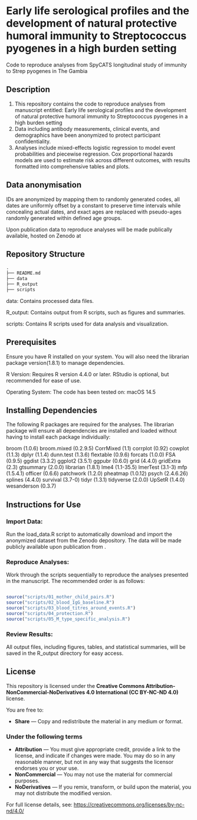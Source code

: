 # Early life serological profiles and the development of natural protective humoral immunity to Streptococcus pyogenes in a high burden setting 

Code to reproduce analyses from SpyCATS longitudinal study of immunity to Strep pyogenes in The Gambia

## Description

1. This repository contains the code to reproduce analyses from manuscript entitled: Early life serological profiles and the development of natural protective humoral immunity to Streptococcus pyogenes in a high burden setting  
2. Data including antibody measurements, clinical events, and demographics have been anonymized to protect participant confidentiality.
3. Analyses include mixed-effects logistic regression to model event probabilities and piecewise regression. Cox proportional hazards models are used to estimate risk across different outcomes, with results formatted into comprehensive tables and plots.

## Data anonymisation 

IDs are anonymized by mapping them to randomly generated codes, all dates are uniformly offset by a constant to preserve time intervals while concealing actual dates, and exact ages are replaced with pseudo-ages randomly generated within defined age groups.

Upon publication data to reproduce analyses will be made publically available, hosted on Zenodo at <insert DOI url>

## Repository Structure

```markdown
.
├── README.md
├── data
├── R_output
├── scripts


```

data: Contains processed data files.

R_output: Contains output from R scripts, such as figures and summaries.

scripts: Contains R scripts used for data analysis and visualization.


##  Prerequisites

Ensure you have R installed on your system. You will also need the librarian package version(1.8.1) to manage dependencies.

R Version: Requires R version 4.4.0 or later.
RStudio is optional, but recommended for ease of use.

Operating System: The code has been tested on:
macOS 14.5

## Installing Dependencies

The following R packages are required for the analyses. The librarian package will ensure all dependencies are installed and loaded without having to install each package individually:

broom (1.0.6)
broom.mixed (0.2.9.5)
CorrMixed (1.1)
corrplot (0.92)
cowplot (1.1.3)
dplyr (1.1.4)
dunn.test (1.3.6)
flextable (0.9.6)
forcats (1.0.0)
FSA (0.9.5)
ggdist (3.3.2)
ggplot2 (3.5.1)
ggpubr (0.6.0)
grid (4.4.0)
gridExtra (2.3)
gtsummary (2.0.0)
librarian (1.8.1)
lme4 (1.1-35.5)
lmerTest (3.1-3)
mfp (1.5.4.1)
officer (0.6.6)
patchwork (1.2.0)
pheatmap (1.0.12)
psych (2.4.6.26)
splines (4.4.0)
survival (3.7-0)
tidyr (1.3.1)
tidyverse (2.0.0)
UpSetR (1.4.0)
wesanderson (0.3.7)

## Instructions for Use

### Import Data:

Run the load_data.R script to automatically download and import the anonymized dataset from the Zenodo depository. The data will be made publicly available upon publication from <insert DOI url>. 

### Reproduce Analyses:
Work through the scripts sequentially to reproduce the analyses presented in the manuscript. The recommended order is as follows:

```R

source("scripts/01_mother_child_pairs.R")
source("scripts/02_blood_IgG_baseline.R")
source("scripts/03_blood_titres_around_events.R")
source("scripts/04_protection.R")
source("scripts/05_M_type_specific_analysis.R")

```

### Review Results:
All output files, including figures, tables, and statistical summaries, will be saved in the R_output directory for easy access.

## License

This repository is licensed under the **Creative Commons Attribution-NonCommercial-NoDerivatives 4.0 International (CC BY-NC-ND 4.0)** license.

You are free to:

- **Share** — Copy and redistribute the material in any medium or format.

### Under the following terms

- **Attribution** — You must give appropriate credit, provide a link to the license, and indicate if changes were made. You may do so in any reasonable manner, but not in any way that suggests the licensor endorses you or your use.
- **NonCommercial** — You may not use the material for commercial purposes.
- **NoDerivatives** — If you remix, transform, or build upon the material, you may not distribute the modified version.

For full license details, see: https://creativecommons.org/licenses/by-nc-nd/4.0/

